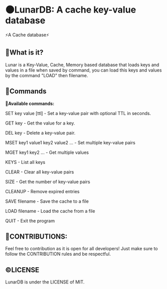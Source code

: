 # 🌑LunarDB: A cache key-value database

⚡A Cache database⚡

## 🔗What is it?

Lunar is a Key-Value, Cache, Memory based database that loads keys and values in a file when saved by command, you can load this keys and values by the command "LOAD" then filename.

## 🔗Commands

**🧭Available commands:**

SET key value [ttl] - Set a key-value pair with optional TTL in seconds.

GET key - Get the value for a key.

DEL key - Delete a key-value pair.

MSET key1 value1 key2 value2 ... - Set multiple key-value pairs

MGET key1 key2 ... - Get multiple values

KEYS - List all keys

CLEAR - Clear all key-value pairs

SIZE - Get the number of key-value pairs

CLEANUP - Remove expired entries

SAVE filename - Save the cache to a file

LOAD filename - Load the cache from a file

QUIT - Exit the program

## 🤝CONTRIBUTIONS:
Feel free to contribution as it is open for all developers! Just make sure to follow the CONTRIBUTION rules and be respectful.

## ©️LICENSE

LunarDB is under the LICENSE of MIT.
